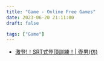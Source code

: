 ```yaml
---
title: "Game - Online Free Games"
date: 2023-06-20 21:11:00
draft: false

tags: ["Game"]
---
```


- [激登!！SRT式登頂訓練！| 壺男(仿)](https://srt-minigame01.bluearchive.jp/)